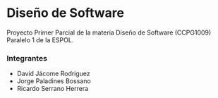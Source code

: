 # Diseño de Software #
Proyecto Primer Parcial de la materia Diseño de Software (CCPG1009) Paralelo 1 de la ESPOL.

### Integrantes ###
- David Jácome Rodriguez
- Jorge Paladines Bossano
- Ricardo Serrano Herrera
